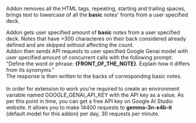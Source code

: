 Addon removes all the HTML tags, repeating, starting and trailing spaces, brings text to lowercase of all the **basic** notes' fronts from a user specified deck.<br>

Addon gets user specified amount of **basic** notes from a user specified deck. Notes that have >300 characteres on their back considered already defined and are skipped without affecting the count.<br>
Addon then sends API requests to user specified Google Genai model with user specified amount of concurrent calls with the following prompt: "Define the word or phrase: **{FRONT_OF_THE_NOTE}**. Explain how it differs from its synonyms."<br>
The response is then written to the backs of corresponding basic notes.<br><br>
In order for extension to work you're required to create an environment variable named GOOGLE_GENAI_API_KEY with the API key as a value. As per this point in time, you can get a free API key on Google AI Studio website. It allows you to make 14400 requests to **gemma-3n-e4b-it** (default model for this addon) per day, 30 requests per minute.